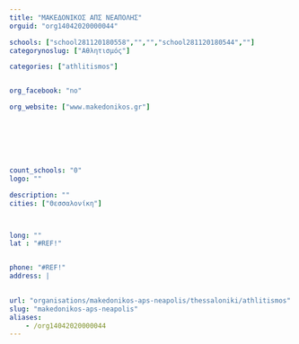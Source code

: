 ```yaml
---
title: "ΜΑΚΕΔΟΝΙΚΟΣ ΑΠΣ ΝΕΑΠΟΛΗΣ"
orguid: "org14042020000044"

schools: ["school281120180558","","","school281120180544",""]
categorynoslug: ["Αθλητισμός"]

categories: ["athlitismos"]


org_facebook: "no"

org_website: ["www.makedonikos.gr"]







count_schools: "0"
logo: ""

description: ""
cities: ["Θεσσαλονίκη"]



long: ""
lat : "#REF!"


phone: "#REF!"
address: |
    

url: "organisations/makedonikos-aps-neapolis/thessaloniki/athlitismos"
slug: "makedonikos-aps-neapolis"
aliases:
    - /org14042020000044
---
```



